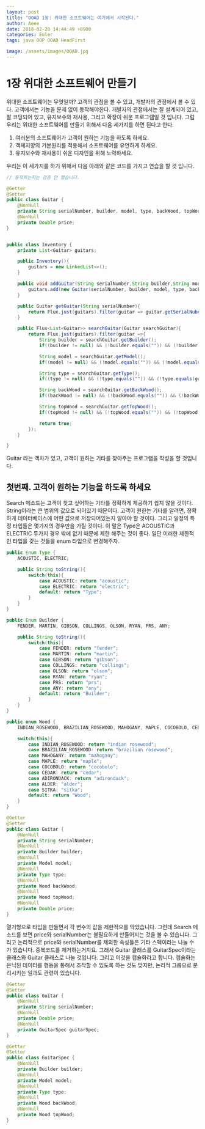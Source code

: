 ```yaml
---
layout: post 
title: "OOAD 1장: 위대한 소프트웨어는 여기에서 시작된다." 
author: Aeee 
date: 2018-02-28 14:44:49 +0900 
categories: Euler 
tags: java OOP OOAD HeadFirst

image: /assets/images/OOAD.jpg
---
```


# 1장 위대한 소프트웨어 만들기

위대한 소프트웨어는 무엇일까? 고객의 관점을 볼 수 있고, 개발자의 관점에서 볼 수 있다. 고객에서는 기능을 문제 없이 동작해야한다. 개발자의 관점에서는 잘 설계되어 있고, 잘 코딩되어 있고, 유지보수와 재사용, 그리고 확장이 쉬운 프로그램일 것 입니다. 그럼 우리는 위대한 소프트웨어를 만들기 위해서 다음 세가지를 하면 된다고 한다.

1. 여러분의 소프트웨어가 고객이 원하는 기능을 하도록 하세요.
2. 객체지향의 기본원리를 적용해서 소프트웨어를 유연하게 하세요.
3. 유지보수와 재사용이 쉬운 디자인을 위해 노력하세요.

우리는 이 세가지를 하기 위해서 다음 아래와 같은 코드를 가지고 연습을 할 것 입니다.

```java
// 동작하는지는 검증 안 했습니다.

@Getter
@Setter
public class Guitar {
    @NonNull
    private String serialNumber, builder, model, type, backWood, topWood;
    @NonNull
    private Double price;
}


public class Inventory {
    private List<Guitar> guitars;

    public Inventory(){
        guitars = new LinkedList<>();
    }

    public void addGuitar(String serialNumber,String builder,String model,String type,String backWood,String topWood,Double price){
        guitars.add(new Guitar(serialNumber, builder, model, type, backWood, topWood, price));
    }

    public Guitar getGuitar(String serialNumber){
        return Flux.just(guitars).filter(guitar => guitar.getSerialNuber().equals(serialNumber));
    }

    public Flux<List<Guitar>> searchGuitar(Guitar searchGuitar){
        return Flux.just(guitars).filter(guitar =>{
            String builder = searchGuitar.getBuilder();
            if((builder != null) && (!builder.equals("")) && (!builder.equals(guitar.getBuilder()))) return false;

            String model = searchGuitar.getModel();
            if((model != null) && (!model.equals("")) && (!model.equals(guitar.getModel()))) return false;

            String type = searchGuitar.getType();
            if((type != null) && (!type.equals("")) && (!type.equals(guitar.getType()))) return false;

            String backWood = searchGuitar.getBackWood();
            if((backWood != null) && (!backWood.equals("")) && (!backWood.equals(guitar.getBackWood()))) return false;

            String topWood = searchGuitar.getTopWood();
            if((topWood != null) && (!topWood.equals("")) && (!topWood.equals(guitar.getTopWood()))) return false;

            return true;
        });
    }

}
```

Guitar 라는 객차가 있고, 고객이 원하는 기타를 찾아주는 프로그램을 작성을 할 것입니다.

## 첫번째. 고객이 원하는 기능을 하도록 하세요

Search 메소드는 고객이 찾고 싶어하는 기타를 정확하게 제공하기 쉽지 않을 것이다. String이라는 큰 범위의 값으로 되어있기 때문이다. 고객이 원한는 기타를 알려면, 정확하게 데이터베이스에 어떤 값으로 저장되어있는지 알아야 할 것이다. 그리고 일정의 특정 타입들은 몇가지의 경우만을 가질 것이다. 이 말은 Type은 ACOUSTIC과 ELECTRIC 두가지 경우 밖에 없기 때문에 제한 해주는 것이 좋다. 일단 이러한 제한적인 타입을 갖는 것들을 enum 타입으로 변경해주자.

```java
public Enum Type {
    ACOUSTIC, ELECTRIC;

    public String toString(){
        switch(this){
            case ACOUSTIC: return "acoustic";
            case ELECTRIC: return "electric";
            default: return "Type";
        }
    }
}

public Enum Builder {
    FENDER, MARTIN, GIBSON, COLLINGS, OLSON, RYAN, PRS, ANY;

    public String toString(){
        switch(this){
            case FENDER: return "fender";
            case MARTIN: return "martin";
            case GIBSON: return "gibson";
            case COLLINGS: return "collings";
            case OLSON: return "olson";
            case RYAN: return "ryan";
            case PRS: return "prs";
            case ANY: return "any";
            default: return "Builder";
        }
    }
}

public enum Wood {
    INDIAN_ROSEWOOD, BRAZILIAN_ROSEWOOD, MAHOGANY, MAPLE, COCOBOLO, CEDAR, ADIRONDACK, ALDER, SITKA;

    switch(this){
        case INDIAN_ROSEWOOD: return "indian rosewood";
        case BRAZILIAN_ROSEWOOD: return "brazilian rosewood";
        case MAHOGANY: return "mahogany";
        case MAPLE: return "maple";
        case COCOBOLO: return "cocobolo";
        case CEDAR: return "cedar";
        case ADIRONDACK: return "adirondack";
        case ALDER: "alder";
        case SITKA: "sitka";
        default: return "Wood";
    }
}

@Getter
@Setter
public class Guitar {
    @NonNull
    private String serialNumber;
    @NonNull
    private Builder builder;
    @NonNull
    private Model model;
    @NonNull
    private Type type;
    @NonNull 
    private Wood backWood;
    @NonNull
    private Wood topWood;
    @NonNull
    private Double price;
}
```

열거형으로 타입을 만들면서 각 변수의 값을 제한적으롤 막았습니다. 그런데 Search 메소드를 보면 price와 serialNumber는 불필요하게 만들어지는 것을 볼 수 있습니다. 그리고 논리적으로 price와 serialNumber를 제외한 속성들은 기타 스펙이라는 나눌 수가 있습니다. 중복코드를 제거하는거지요. 그래서 Guitar 클래스를 GuitarSpec이라는 클래스와 Guitar 클래스로 나눌 것입니다. 그리고 이것을 캡슐화라고 합니다. 캡슐화는 은닉된 데이터를 행동을 통해서 조작할 수 있도록 하는 것도 맞지만, 논리적 그룹으로 분리시키는 일과도 관련이 있습니다.

```java
@Getter
@Setter
public class Guitar {
    @NonNull
    private String serialNumber;
    @NonNull
    private Double price;
    @NonNull
    private GuitarSpec guitarSpec;
}

@Getter
@Setter
public class GuitarSpec {
    @NonNull
    private Builder builder;
    @NonNull
    private Model model;
    @NonNull
    private Type type;
    @NonNull 
    private Wood backWood;
    @NonNull
    private Wood topWood;
}

```
